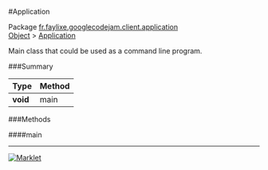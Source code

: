 #Application

Package [fr.faylixe.googlecodejam.client.application](../)<br>
[Object](../../../../java/langObject.md) > [Application](Application.md)

<p>Main class that could be used as a command line program.</p>

###Summary


| Type | Method |
| --- | --- |
| **void** | main |

###Methods

####main


---
[![Marklet](https://img.shields.io/badge/Generated%20by-Marklet-green.svg)](https://github.com/Faylixe/marklet)